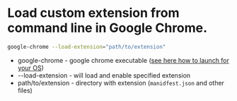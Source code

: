 # Load custom extension from command line in Google Chrome.

```bash
google-chrome --load-extension="path/to/extension"
```

- google-chrome - google chrome executable ([see here how to launch for your OS](/google-chrome/launch_cli_linux))
- --load-extension - will load and enable specified extension
- path/to/extension - directory with extension (```manidfest.json``` and other files)

